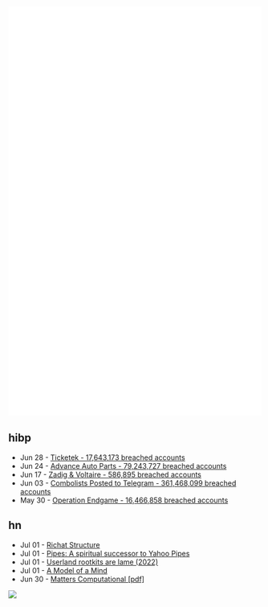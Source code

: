 ![Metrics](https://raw.githubusercontent.com/phixion/phixion/master/metrics.svg)

## hibp

<!--
for https://github.com/phixion/phixion/blob/main/.github/workflows/feeds.yml
-->
<!--START_SECTION:haveibeenpwnd-->
- Jun 28 - [Ticketek - 17,643,173 breached accounts](https://haveibeenpwned.com/PwnedWebsites#Ticketek)
- Jun 24 - [Advance Auto Parts - 79,243,727 breached accounts](https://haveibeenpwned.com/PwnedWebsites#AdvanceAutoParts)
- Jun 17 - [Zadig & Voltaire - 586,895 breached accounts](https://haveibeenpwned.com/PwnedWebsites#ZadigVoltaire)
- Jun 03 - [Combolists Posted to Telegram - 361,468,099 breached accounts](https://haveibeenpwned.com/PwnedWebsites#TelegramCombolists)
- May 30 - [Operation Endgame - 16,466,858 breached accounts](https://haveibeenpwned.com/PwnedWebsites#OperationEndgame)
<!--END_SECTION:haveibeenpwnd-->

## hn

<!--
for https://github.com/phixion/phixion/blob/main/.github/workflows/feeds.yml
-->
<!--START_SECTION:hn-->
- Jul 01 - [Richat Structure](https://earthobservatory.nasa.gov/images/92071/richat-structure)
- Jul 01 - [Pipes: A spiritual successor to Yahoo Pipes](https://www.pipes.digital/docs)
- Jul 01 - [Userland rootkits are lame (2022)](https://grugq.substack.com/p/userland-rootkits-are-lame)
- Jul 01 - [A Model of a Mind](https://tylerneylon.com/a/mind_model/mind_model.html)
- Jun 30 - [Matters Computational [pdf]](http://www.jjj.de/fxt/#fxtbook)
<!--END_SECTION:hn-->

<!--
for https://yhype.me
-->
![](https://hit.yhype.me/github/profile?user_id=13013670)
